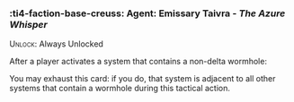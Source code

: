 ### :ti4-faction-base-creuss: **Agent**: Emissary Taivra - _The Azure Whisper_

<span style="font-variant:small-caps;">Unlock</span>: Always Unlocked

After a player activates a system that contains a non-delta wormhole:

You may exhaust this card: if you do, that system is adjacent to all other systems that contain a wormhole during this tactical action.
